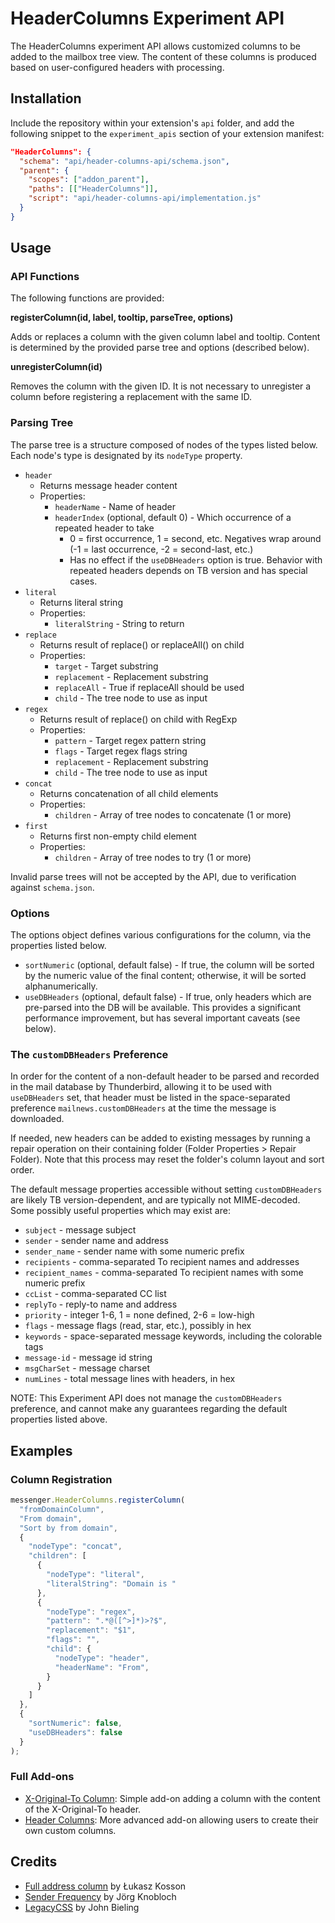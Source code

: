 # HeaderColumns Experiment API

The HeaderColumns experiment API allows customized columns to be added to the mailbox tree view.
The content of these columns is produced based on user-configured headers with processing.

## Installation

Include the repository within your extension's `api` folder, and add the following snippet to the `experiment_apis` section of your extension manifest:

```json
"HeaderColumns": {
  "schema": "api/header-columns-api/schema.json",
  "parent": {
    "scopes": ["addon_parent"],
    "paths": [["HeaderColumns"]],
    "script": "api/header-columns-api/implementation.js"
  }
}
```

## Usage

### API Functions

The following functions are provided:

**registerColumn(id, label, tooltip, parseTree, options)**

Adds or replaces a column with the given column label and tooltip.
Content is determined by the provided parse tree and options (described below).

**unregisterColumn(id)**

Removes the column with the given ID.
It is not necessary to unregister a column before registering a replacement with the same ID.

### Parsing Tree

The parse tree is a structure composed of nodes of the types listed below.
Each node's type is designated by its `nodeType` property.

- `header`
    - Returns message header content
    - Properties:
        - `headerName` - Name of header
        - `headerIndex` (optional, default 0) - Which occurrence of a repeated header to take
            - 0 = first occurrence, 1 = second, etc. Negatives wrap around (-1 = last occurrence, -2 = second-last, etc.)
            - Has no effect if the `useDBHeaders` option is true. Behavior with repeated headers depends on TB version and has special cases.
- `literal`
    - Returns literal string
    - Properties:
        - `literalString` - String to return
- `replace`
    - Returns result of replace() or replaceAll() on child
    - Properties:
        - `target` - Target substring
        - `replacement` - Replacement substring
        - `replaceAll` - True if replaceAll should be used
        - `child` - The tree node to use as input
- `regex`
    - Returns result of replace() on child with RegExp
    - Properties:
        - `pattern` - Target regex pattern string
        - `flags` - Target regex flags string
        - `replacement` - Replacement substring
        - `child` - The tree node to use as input
- `concat`
    - Returns concatenation of all child elements
    - Properties:
        - `children` - Array of tree nodes to concatenate (1 or more)
- `first`
    - Returns first non-empty child element
    - Properties:
        - `children` - Array of tree nodes to try (1 or more)

Invalid parse trees will not be accepted by the API, due to verification against `schema.json`.

### Options

The options object defines various configurations for the column, via the properties listed below.

- `sortNumeric` (optional, default false) - If true, the column will be sorted by the numeric value of the final content; otherwise, it will be sorted alphanumerically.
- `useDBHeaders` (optional, default false) - If true, only headers which are pre-parsed into the DB will be available. This provides a significant performance improvement, but has several important caveats (see below).

### The `customDBHeaders` Preference

In order for the content of a non-default header to be parsed and recorded in the mail database by Thunderbird, allowing it to be used with `useDBHeaders` set, that header must be listed in the space-separated preference `mailnews.customDBHeaders` at the time the message is downloaded.

If needed, new headers can be added to existing messages by running a repair operation on their containing folder (Folder Properties > Repair Folder).
Note that this process may reset the folder's column layout and sort order.

The default message properties accessible without setting `customDBHeaders` are likely TB version-dependent, and are typically not MIME-decoded.
Some possibly useful properties which may exist are:

- `subject` - message subject
- `sender` - sender name and address
- `sender_name` - sender name with some numeric prefix
- `recipients` - comma-separated To recipient names and addresses
- `recipient_names` - comma-separated To recipient names with some numeric prefix
- `ccList` - comma-separated CC list
- `replyTo` - reply-to name and address
- `priority` - integer 1-6, 1 = none defined, 2-6 = low-high
- `flags` - message flags (read, star, etc.), possibly in hex
- `keywords` - space-separated message keywords, including the colorable tags
- `message-id` - message id string
- `msgCharSet` - message charset
- `numLines` - total message lines with headers, in hex

NOTE: This Experiment API does not manage the `customDBHeaders` preference, and cannot make any guarantees regarding the default properties listed above.

## Examples

### Column Registration

```javascript
messenger.HeaderColumns.registerColumn(
  "fromDomainColumn",
  "From domain",
  "Sort by from domain",
  {
    "nodeType": "concat",
    "children": [
      {
        "nodeType": "literal",
        "literalString": "Domain is "
      },
      {
        "nodeType": "regex",
        "pattern": ".*@([^>]*)>?$",
        "replacement": "$1",
        "flags": "",
        "child": {
          "nodeType": "header",
          "headerName": "From",
        }
      }
    ]
  },
  {
    "sortNumeric": false,
    "useDBHeaders": false
  }
);
```

### Full Add-ons

* [X-Original-To Column](https://github.com/peterfab9845/original-to-column): Simple add-on adding a column with the content of the X-Original-To header.
* [Header Columns](https://github.com/peterfab9845/tb-header-columns): More advanced add-on allowing users to create their own custom columns.

## Credits

* [Full address column](https://github.com/lkosson/full-address-column/) by Łukasz Kosson
* [Sender Frequency](https://addons.thunderbird.net/en-us/thunderbird/addon/sender-frequency/) by Jörg Knobloch
* [LegacyCSS](https://github.com/thundernest/addon-developer-support/tree/master/auxiliary-apis/LegacyCSS) by John Bieling

